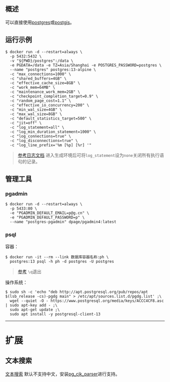 ## 概述

可以直接使用[postgres](https://hub.docker.com/_/postgres)或[postgis](https://hub.docker.com/r/postgis/postgis)。

## 运行示例

```
$ docker run -d --restart=always \
  -p 5432:5432 \
  -v "${PWD}/postgres":/data \
  -e PGDATA=/data -e TZ=Asia/Shanghai -e POSTGRES_PASSWORD=postgres \
  --name "postgres" postgres:13-alpine \
  -c "max_connections=1000" \
  -c "shared_buffers=4GB" \
  -c "effective_cache_size=8GB" \
  -c "work_mem=64MB" \
  -c "maintenance_work_mem=2GB" \
  -c "checkpoint_completion_target=0.9" \
  -c "random_page_cost=1.1" \
  -c "effective_io_concurrency=200" \
  -c "min_wal_size=4GB" \
  -c "max_wal_size=8GB" \
  -c "default_statistics_target=500" \
  -c "jit=off" \
  -c "log_statement=all" \
  -c "log_min_duration_statement=1000" \
  -c "log_connections=true" \
  -c "log_disconnections=true" \
  -c "log_line_prefix='%m [%p] [%r] '"
```
> [参考日志文档](http://postgres.cn/docs/12/runtime-config-logging.html) 进入生成环境后可将`log_statement`设为`none`关闭所有执行语句的记录。

## 管理工具

### pgadmin
```
$ docker run -d --restart=always \
  -p 5433:80 \
  -e "PGADMIN_DEFAULT_EMAIL=p@g.cn" \
  -e "PGADMIN_DEFAULT_PASSWORD=p" \
  --name "postgres-pgadmin" dpage/pgadmin4:latest
```

### psql

容器：
```
$ docker run -it --rm --link 数据库容器名称:ph \
  postgres:13 psql -h ph -d postgres -U postgres
```
> [参考](http://postgres.cn/docs/13/app-psql.html) `\q`退出

操作系统：
```
$ sudo sh -c 'echo "deb http://apt.postgresql.org/pub/repos/apt $(lsb_release -cs)-pgdg main" > /etc/apt/sources.list.d/pgdg.list' ;\
  wget --quiet -O - https://www.postgresql.org/media/keys/ACCC4CF8.asc | sudo apt-key add - ;\
  sudo apt-get update ;\
  sudo apt install -y postgresql-client-13
```

---

# 扩展

## 文本搜索

[文本搜索](http://www.postgres.cn/docs/12/textsearch-intro.html) 默认不支持中文，安装[pg_cjk_parser](https://github.com/alx696/pg_cjk_parser)进行支持。
